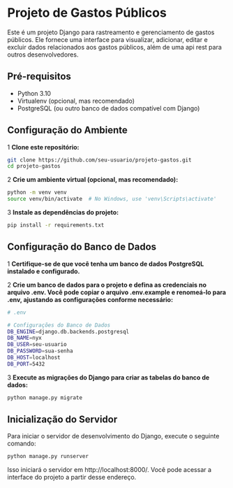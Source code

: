 
# Projeto de Gastos Públicos

Este é um projeto Django para rastreamento e gerenciamento de gastos públicos. Ele fornece uma interface para visualizar, adicionar, editar e excluir dados relacionados aos gastos públicos, além de uma api rest para outros desenvolvedores.

## Pré-requisitos

- Python 3.10
- Virtualenv (opcional, mas recomendado)
- PostgreSQL (ou outro banco de dados compatível com Django)

## Configuração do Ambiente


1 **Clone este repositório:**
    
```bash
git clone https://github.com/seu-usuario/projeto-gastos.git
cd projeto-gastos
```

2 **Crie um ambiente virtual (opcional, mas recomendado):**
```bash
python -m venv venv
source venv/bin/activate  # No Windows, use 'venv\Scripts\activate'
```

3 **Instale as dependências do projeto:**
```bash
pip install -r requirements.txt
```

## Configuração do Banco de Dados

1 **Certifique-se de que você tenha um banco de dados PostgreSQL instalado e configurado.**

2 **Crie um banco de dados para o projeto e defina as credenciais no arquivo .env. Você pode copiar o arquivo .env.example e renomeá-lo para .env, ajustando as configurações conforme necessário:**
```bash
# .env

# Configurações do Banco de Dados
DB_ENGINE=django.db.backends.postgresql
DB_NAME=nyx
DB_USER=seu-usuario
DB_PASSWORD=sua-senha
DB_HOST=localhost
DB_PORT=5432
```

3 **Execute as migrações do Django para criar as tabelas do banco de dados:**
```bash 
python manage.py migrate
```

## Inicialização do Servidor
Para iniciar o servidor de desenvolvimento do Django, execute o seguinte comando:
```bash 
python manage.py runserver
```
Isso iniciará o servidor em http://localhost:8000/. Você pode acessar a interface do projeto a partir desse endereço.
